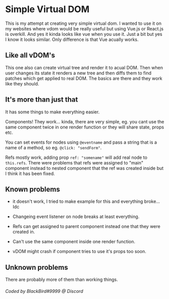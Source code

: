 # Simple Virtual DOM

This is my attempt at creating very simple virtual dom. 
I wanted to use it on my websites where vdom would be really useful but using Vue.js or React.js is overkill.
And yes it kinda looks like vue when you use it. Just a bit but yes I know it looks similar. Only difference is that Vue acually works.

## Like all vDOM's
This one also can create virtual tree and render it to acual DOM. 
Then when user changes its state it renders a new tree and then diffs them to find patches which get applied to real DOM.
The basics are there and they work like they should.

## It's more than just that
It has some things to make everything easier.

Components! They work... kinda, there are very simple, eg. you cant use the same component twice in one render function or they will share state, props etc.

You can set events for nodes using `@eventname` and pass a string that is a name of a method, so eg. `@click: "sendForm"`.

Refs mostly work, adding prop `ref: "somename"` will add real node to `this.refs`. There were problems that refs were assigned to "main" component instead to nested component that the ref was created inside but I think it has been fixed.

## Known problems
- it doesn't work, I tried to make example for this and everything broke... Idc

- Changeing event listener on node breaks at least everything.
- Refs can get assigned to parent component instead one that they were created in.
- Can't use the same component inside one render function.
- vDOM might crash if component tries to use it's props too soon.

## Unknown problems
There are probably more of them than working things.

###### Coded by BlackBird#9999 @ Discord
